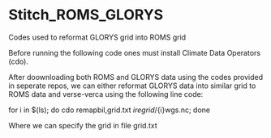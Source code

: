 # Stitch_ROMS_GLORYS
Codes used to reformat GLORYS grid into ROMS grid

Before running the following code ones must install Climate Data Operators (cdo). 

After doownloading both ROMS and GLORYS data using the codes provided in seperate repos, we can either reformat GLORYS data into similar grid to ROMS data and verse-verca using the following line code:

for i in $(ls); do cdo remapbil,grid.txt ${i} regrid/${i}wgs.nc; done

Where we can specify the grid in file grid.txt
